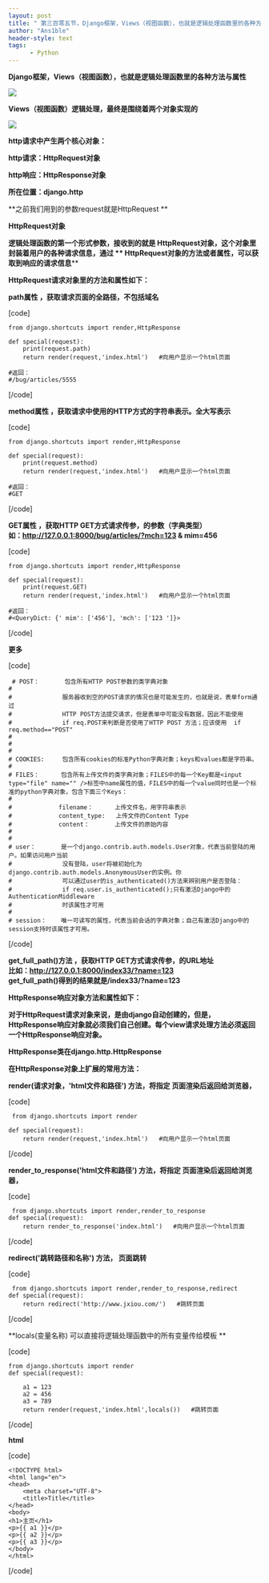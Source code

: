```yaml
---
layout: post
title: " 第三百零五节，Django框架，Views（视图函数），也就是逻辑处理函数里的各种方法与属性 "
author: "Ans1ble"
header-style: text
tags:
      - Python
---
```


**Django框架，Views（视图函数），也就是逻辑处理函数里的各种方法与属性**



**![](https://images2015.cnblogs.com/blog/955761/201707/955761-20170709164402384-1389711402.png)**





**Views（视图函数）逻辑处理，最终是围绕着两个对象实现的**

**![](https://images2015.cnblogs.com/blog/955761/201707/955761-20170709165938790-737655812.png)**

**http请求中产生两个核心对象：**

**http请求：HttpRequest对象**

**http响应：HttpResponse对象**

**所在位置：django.http**

**之前我们用到的参数request就是HttpRequest    **



**HttpRequest对象**

**逻辑处理函数的第一个形式参数，接收到的就是 **HttpRequest对象，这个对象里封装着用户的各种请求信息，通过 **
**HttpRequest对象的方法或者属性，可以获取到响应的请求信息********



**********HttpRequest请求对象里的方法和属性如下：**********

**path属性 ，获取请求页面的全路径，不包括域名**

[code]

    from django.shortcuts import render,HttpResponse
    
    def special(request):
        print(request.path)
        return render(request,'index.html')   #向用户显示一个html页面
    
    #返回：
    #/bug/articles/5555
[/code]



**method属性 ，获取请求中使用的HTTP方式的字符串表示。全大写表示**

[code]

    from django.shortcuts import render,HttpResponse
    
    def special(request):
        print(request.method)
        return render(request,'index.html')   #向用户显示一个html页面
    
    #返回：
    #GET
[/code]



**GET属性 ，获取HTTP GET方式请求传参，的参数（字典类型）**  
 **如：http://127.0.0.1:8000/bug/articles/?mch=123 & mim=456**

[code]

    from django.shortcuts import render,HttpResponse
    
    def special(request):
        print(request.GET)
        return render(request,'index.html')   #向用户显示一个html页面
    
    #返回：
    #<QueryDict: {' mim': ['456'], 'mch': ['123 ']}>
[/code]



**更多**

[code]

     # POST：       包含所有HTTP POST参数的类字典对象
    #
    #              服务器收到空的POST请求的情况也是可能发生的，也就是说，表单form通过
    #              HTTP POST方法提交请求，但是表单中可能没有数据，因此不能使用
    #              if req.POST来判断是否使用了HTTP POST 方法；应该使用  if req.method=="POST"
    #
    #
    #
    # COOKIES:     包含所有cookies的标准Python字典对象；keys和values都是字符串。
    #
    # FILES：      包含所有上传文件的类字典对象；FILES中的每一个Key都是<input type="file" name="" />标签中name属性的值，FILES中的每一个value同时也是一个标准的python字典对象，包含下面三个Keys：
    #
    #             filename：      上传文件名，用字符串表示
    #             content_type:   上传文件的Content Type
    #             content：       上传文件的原始内容
    #
    #
    # user：       是一个django.contrib.auth.models.User对象，代表当前登陆的用户。如果访问用户当前
    #              没有登陆，user将被初始化为django.contrib.auth.models.AnonymousUser的实例。你
    #              可以通过user的is_authenticated()方法来辨别用户是否登陆：
    #              if req.user.is_authenticated();只有激活Django中的AuthenticationMiddleware
    #              时该属性才可用
    #
    # session：    唯一可读写的属性，代表当前会话的字典对象；自己有激活Django中的session支持时该属性才可用。
[/code]



**get_full_path()方法 ，获取HTTP GET方式请求传参，的URL地址**  
 **比如：http://127.0.0.1:8000/index33/?name=123**  
 **get_full_path()得到的结果就是/index33/?name=123**





**HttpResponse响应对象方法和属性如下：**

**对于HttpRequest请求对象来说，是由django自动创建的，但是，HttpResponse响应对象就必须我们自己创建。每个view请求处理方法必须返回一个HttpResponse响应对象。**

**HttpResponse类在django.http.HttpResponse**

**在HttpResponse对象上扩展的常用方法：**

**render(请求对象，'html文件和路径') 方法，将指定 **页面渲染后返回给浏览器，****

[code]

     from django.shortcuts import render
    
    def special(request):
        return render(request,'index.html')   #向用户显示一个html页面
[/code]



**render_to_response('html文件和路径') **方法，将指定 **页面渲染后返回给浏览器，******

[code]

     from django.shortcuts import render,render_to_response
    def special(request):
        return render_to_response('index.html')   #向用户显示一个html页面
[/code]



**redirect('跳转路径和名称') 方法， **页面跳转****

[code]

     from django.shortcuts import render,render_to_response,redirect
    def special(request):
        return redirect('http://www.jxiou.com/')   #跳转页面
[/code]



**locals(变量名称) 可以直接将逻辑处理函数中的所有变量传给模板    **

[code]

    from django.shortcuts import render
    def special(request):
    
        a1 = 123
        a2 = 456
        a3 = 789
        return render(request,'index.html',locals())   #跳转页面
[/code]

**html**



[code]

    <!DOCTYPE html>
    <html lang="en">
    <head>
        <meta charset="UTF-8">
        <title>Title</title>
    </head>
    <body>
    <h1>主页</h1>
    <p>{{ a1 }}</p>
    <p>{{ a2 }}</p>
    <p>{{ a3 }}</p>
    </body>
    </html>
[/code]



